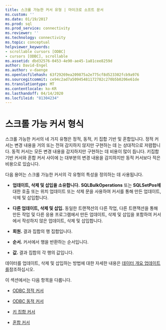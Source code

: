 ```yaml
---
title: 스크롤 가능한 커서 유형 | 마이크로 소프트 문서
ms.custom: ''
ms.date: 01/19/2017
ms.prod: sql
ms.prod_service: connectivity
ms.reviewer: ''
ms.technology: connectivity
ms.topic: conceptual
helpviewer_keywords:
- scrollable cursors [ODBC]
- cursors [ODBC], scrollable
ms.assetid: dbd32576-0453-4e90-ae45-1a81cee8259d
author: David-Engel
ms.author: v-daenge
ms.openlocfilehash: 63f29269ea209875a2e775cf8d523302fcb9a976
ms.sourcegitcommit: ce94c2ad7a50945481172782c270b5b0206e61de
ms.translationtype: MT
ms.contentlocale: ko-KR
ms.lasthandoff: 04/14/2020
ms.locfileid: "81304234"
---
```

# <a name="scrollable-cursor-types"></a>스크롤 가능 커서 형식
스크롤 가능한 커서의 네 가지 유형은 정적, 동적, 키 집합 기반 및 혼합입니다. 정적 커서는 변경 내용을 거의 또는 전혀 감지하지 않지만 구현하는 데 는 상대적으로 저렴합니다. 동적 커서는 모든 변경 내용을 감지하지만 구현하는 데 비용이 많이 듭니다. 키집합 기반 커서와 혼합 커서 사이에 는 대부분의 변경 내용을 감지하지만 동적 커서보다 적은 비용으로 있습니다.  
  
 다음 용어는 스크롤 가능한 커서의 각 유형의 특성을 정의하는 데 사용됩니다.  
  
-   **업데이트, 삭제 및 삽입을 소유합니다.** **SQLBulkOperations** 또는 **SQLSetPos에** 대한 호출 또는 위치 업데이트 또는 삭제 문을 사용하여 커서를 통해 만든 업데이트, 삭제 및 삽입합니다.  
  
-   **다른 업데이트, 삭제 및 삽입.** 동일한 트랜잭션의 다른 작업, 다른 트랜잭션을 통해 만든 작업 및 다른 응용 프로그램에서 만든 업데이트, 삭제 및 삽입을 포함하여 커서에서 작성하지 않은 업데이트, 삭제 및 삽입합니다.  
  
-   **회원.** 결과 집합의 행 집합입니다.  
  
-   **순서.** 커서에서 행을 반환하는 순서입니다.  
  
-   **값.** 결과 집합의 각 행의 값입니다.  
  
 데이터를 업데이트, 삭제 및 삽입하는 방법에 대한 자세한 내용은 [데이터 개요 업데이트를](../../../odbc/reference/develop-app/updating-data-overview.md)참조하십시오.  
  
 이 섹션에서는 다음 항목을 다룹니다.  
  
-   [ODBC 정적 커서](../../../odbc/reference/develop-app/odbc-static-cursors.md)  
  
-   [ODBC 동적 커서](../../../odbc/reference/develop-app/odbc-dynamic-cursors.md)  
  
-   [키 집합 커서](../../../odbc/reference/develop-app/keyset-driven-cursors.md)  
  
-   [혼합 커서](../../../odbc/reference/develop-app/mixed-cursors.md)
